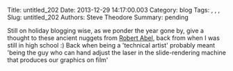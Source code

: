 Title: untitled_202
Date: 2013-12-29 14:17:00.003
Category: blog
Tags: , , , 
Slug: untitled_202
Authors: Steve Theodore
Summary: pending

Still on holiday blogging wise, as we ponder the year gone by, give a thought
to these ancient nuggets from [Robert
Abel](http://design.osu.edu/carlson/history/tree/abel.html), back from when I
was still in high school :)  Back when being a 'technical artist' probably
meant 'being the guy who can hand adjust the laser in the slide-rendering
machine that produces our graphics on film'  
  


